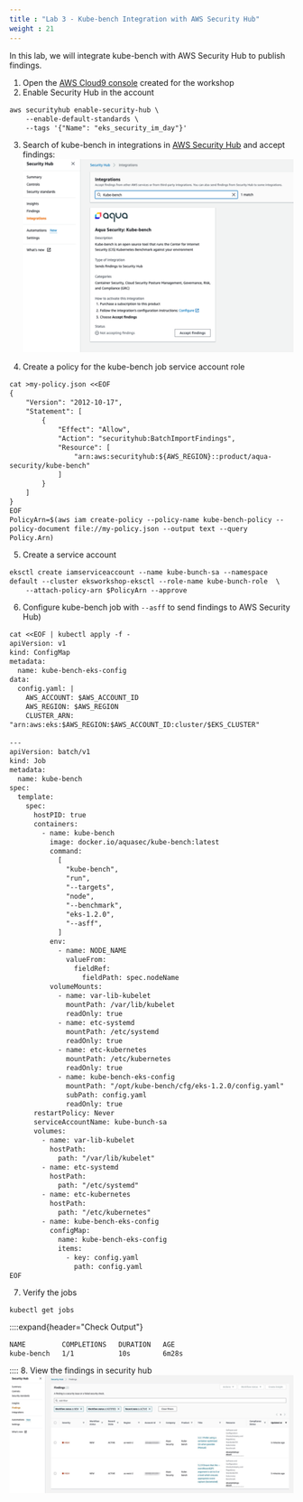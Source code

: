 ```yaml
---
title : "Lab 3 - Kube-bench Integration with AWS Security Hub"
weight : 21
---
```


In this lab, we will integrate kube-bench with AWS Security Hub to publish findings.
1. Open the [AWS Cloud9 console](https://console.aws.amazon.com/cloud9/) created for the workshop 
2. Enable Security Hub in the account
```shell
aws securityhub enable-security-hub \
    --enable-default-standards \
    --tags '{"Name": "eks_security_im_day"}'
```
3. Search of kube-bench in integrations in [AWS Security Hub](https://console.aws.amazon.com/securityhub/) and accept findings:
![Kube-bench integration](/static/images/regulatory-compliance/kube-bench/Lab3/kube-bench-integration.jpg)

4. Create a policy for the kube-bench job service account role
```shell
cat >my-policy.json <<EOF
{
    "Version": "2012-10-17",
    "Statement": [
        {
            "Effect": "Allow",
            "Action": "securityhub:BatchImportFindings",
            "Resource": [
                "arn:aws:securityhub:${AWS_REGION}::product/aqua-security/kube-bench"
            ]
        }
    ]
}
EOF
PolicyArn=$(aws iam create-policy --policy-name kube-bench-policy --policy-document file://my-policy.json --output text --query Policy.Arn)
```
5. Create a service account
```shell
eksctl create iamserviceaccount --name kube-bunch-sa --namespace default --cluster eksworkshop-eksctl --role-name kube-bunch-role  \
    --attach-policy-arn $PolicyArn --approve
```
6. Configure kube-bench job with `--asff` to send findings to AWS Security Hub)
```shell
cat <<EOF | kubectl apply -f -
apiVersion: v1
kind: ConfigMap
metadata:
  name: kube-bench-eks-config
data:
  config.yaml: |
    AWS_ACCOUNT: $AWS_ACCOUNT_ID
    AWS_REGION: $AWS_REGION
    CLUSTER_ARN: "arn:aws:eks:$AWS_REGION:$AWS_ACCOUNT_ID:cluster/$EKS_CLUSTER"

---
apiVersion: batch/v1
kind: Job
metadata:
  name: kube-bench
spec:
  template:
    spec:
      hostPID: true
      containers:
        - name: kube-bench
          image: docker.io/aquasec/kube-bench:latest
          command:
            [
              "kube-bench",
              "run",
              "--targets",
              "node",
              "--benchmark",
              "eks-1.2.0",
              "--asff",
            ]
          env:
            - name: NODE_NAME
              valueFrom:
                fieldRef:
                  fieldPath: spec.nodeName
          volumeMounts:
            - name: var-lib-kubelet
              mountPath: /var/lib/kubelet
              readOnly: true
            - name: etc-systemd
              mountPath: /etc/systemd
              readOnly: true
            - name: etc-kubernetes
              mountPath: /etc/kubernetes
              readOnly: true
            - name: kube-bench-eks-config
              mountPath: "/opt/kube-bench/cfg/eks-1.2.0/config.yaml"
              subPath: config.yaml
              readOnly: true
      restartPolicy: Never
      serviceAccountName: kube-bunch-sa
      volumes:
        - name: var-lib-kubelet
          hostPath:
            path: "/var/lib/kubelet"
        - name: etc-systemd
          hostPath:
            path: "/etc/systemd"
        - name: etc-kubernetes
          hostPath:
            path: "/etc/kubernetes"
        - name: kube-bench-eks-config
          configMap:
            name: kube-bench-eks-config
            items:
              - key: config.yaml
                path: config.yaml
EOF
```
7. Verify the jobs
```shell
kubectl get jobs
```
::::expand{header="Check Output"}
```shell
NAME         COMPLETIONS   DURATION   AGE
kube-bench   1/1           10s        6m28s
```
::::
8. View the findings in security hub
![Security Hub](/static/images/regulatory-compliance/kube-bench/Lab3/security-hub.png)